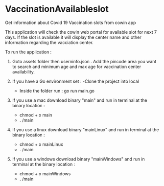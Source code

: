 # VaccinationAvailableslot
Get information about Covid 19 Vaccination slots from cowin app

This application will check the cowin web portal for available slot for next 7 days. If the slot is available it will display the center name and other information regarding the vacciation center.

To run the application : 
1. Goto assets folder then userninfo.json . Add the pincode area you want to search and minimum age and max age for vaccination center availability.
2. If you have a Go environment set : 
    -Clone the project into local
    - Inside the folder run : 
        go run main.go 
3. If you use a mac download binary "main" and run in terminal at the binary location : 
    - chmod + x main
    - . /main
4. If you use a linux download binary "mainLinux" and run in terminal at the binary location : 
    - chmod + x mainLinux
    - . /main

4. If you use a windows download binary "mainWindows" and run in terminal at the binary location : 
    - chmod + x mainWindows
    - . /main
